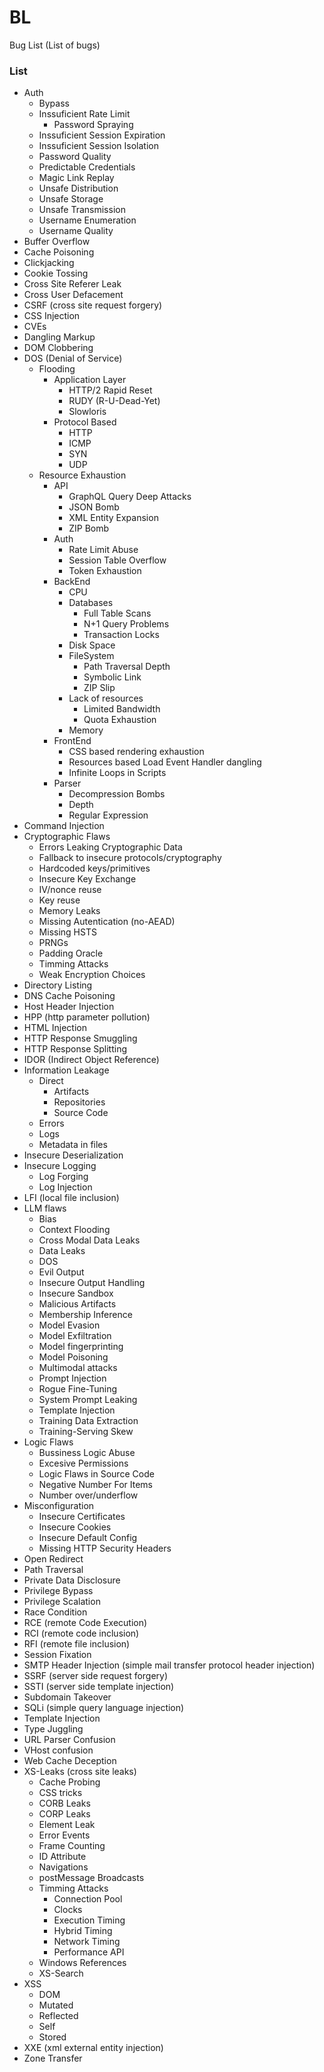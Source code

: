 # BL
Bug List (List of bugs)

### List

- Auth
  - Bypass
  - Inssuficient Rate Limit
    - Password Spraying
  - Inssuficient Session Expiration
  - Inssuficient Session Isolation
  - Password Quality
  - Predictable Credentials
  - Magic Link Replay
  - Unsafe Distribution
  - Unsafe Storage
  - Unsafe Transmission
  - Username Enumeration
  - Username Quality
- Buffer Overflow
- Cache Poisoning
- Clickjacking
- Cookie Tossing
- Cross Site Referer Leak
- Cross User Defacement
- CSRF (cross site request forgery)
- CSS Injection
- CVEs
- Dangling Markup
- DOM Clobbering
- DOS (Denial of Service)
  - Flooding
    - Application Layer
      - HTTP/2 Rapid Reset
      - RUDY (R-U-Dead-Yet)
      - Slowloris
    - Protocol Based
      - HTTP
      - ICMP
      - SYN
      - UDP 
  - Resource Exhaustion
    - API
      - GraphQL Query Deep Attacks
      - JSON Bomb
      - XML Entity Expansion
      - ZIP Bomb
    - Auth
      - Rate Limit Abuse
      - Session Table Overflow
      - Token Exhaustion
    - BackEnd
      - CPU
      - Databases
        - Full Table Scans
        - N+1 Query Problems
        - Transaction Locks
      - Disk Space
      - FileSystem
        - Path Traversal Depth
        - Symbolic Link
        - ZIP Slip
      - Lack of resources
        - Limited Bandwidth
        - Quota Exhaustion
      - Memory
    - FrontEnd
      - CSS based rendering exhaustion
      - Resources based Load Event Handler dangling 
      - Infinite Loops in Scripts
    - Parser
      - Decompression Bombs
      - Depth 
      - Regular Expression
- Command Injection
- Cryptographic Flaws
  - Errors Leaking Cryptographic Data
  - Fallback to insecure protocols/cryptography
  - Hardcoded keys/primitives
  - Insecure Key Exchange
  - IV/nonce reuse
  - Key reuse
  - Memory Leaks
  - Missing Autentication (no-AEAD)
  - Missing HSTS
  - PRNGs
  - Padding Oracle
  - Timming Attacks
  - Weak Encryption Choices
- Directory Listing
- DNS Cache Poisoning
- Host Header Injection
- HPP (http parameter pollution)
- HTML Injection
- HTTP Response Smuggling
- HTTP Response Splitting
- IDOR (Indirect Object Reference)
- Information Leakage
  - Direct
    - Artifacts
    - Repositories
    - Source Code
  - Errors
  - Logs 
  - Metadata in files
- Insecure Deserialization
- Insecure Logging
  - Log Forging
  - Log Injection
- LFI (local file inclusion)
- LLM flaws
  - Bias
  - Context Flooding
  - Cross Modal Data Leaks
  - Data Leaks
  - DOS
  - Evil Output
  - Insecure Output Handling
  - Insecure Sandbox
  - Malicious Artifacts
  - Membership Inference
  - Model Evasion
  - Model Exfiltration
  - Model fingerprinting
  - Model Poisoning
  - Multimodal attacks
  - Prompt Injection
  - Rogue Fine-Tuning
  - System Prompt Leaking
  - Template Injection
  - Training Data Extraction
  - Training-Serving Skew
- Logic Flaws
  - Bussiness Logic Abuse
  - Excesive Permissions
  - Logic Flaws in Source Code
  - Negative Number For Items
  - Number over/underflow
- Misconfiguration
  - Insecure Certificates
  - Insecure Cookies
  - Insecure Default Config
  - Missing HTTP Security Headers
- Open Redirect
- Path Traversal
- Private Data Disclosure 
- Privilege Bypass
- Privilege Scalation
- Race Condition
- RCE (remote Code Execution)
- RCI (remote code inclusion)
- RFI (remote file inclusion)
- Session Fixation
- SMTP Header Injection (simple mail transfer protocol header injection)
- SSRF (server side request forgery)
- SSTI (server side template injection)
- Subdomain Takeover
- SQLi (simple query language injection)
- Template Injection
- Type Juggling
- URL Parser Confusion
- VHost confusion
- Web Cache Deception
- XS-Leaks (cross site leaks)
  - Cache Probing
  - CSS tricks
  - CORB Leaks
  - CORP Leaks
  - Element Leak
  - Error Events
  - Frame Counting
  - ID Attribute
  - Navigations
  - postMessage Broadcasts
  - Timming Attacks
    - Connection Pool
    - Clocks
    - Execution Timing
    - Hybrid Timing
    - Network Timing
    - Performance API
  - Windows References
  - XS-Search
- XSS
  - DOM
  - Mutated
  - Reflected
  - Self
  - Stored
- XXE (xml external entity injection)
- Zone Transfer
